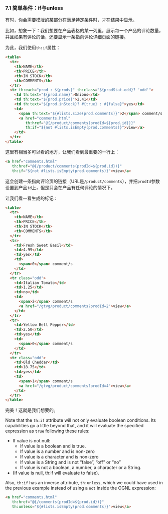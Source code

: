 ### 7.1 简单条件：if与unless

有时，你会需要模版的某部分在满足特定条件时，才在结果中显示。

比如，想象一下：我们想要在产品表格的某一列里，展示每一个产品的评论数量，并且如果有评论的话，还要显示一条指向评论详细页面的链接。

为此，我们使用`th:if`属性：
```html
<table>
  <tr>
    <th>NAME</th>
    <th>PRICE</th>
    <th>IN STOCK</th>
    <th>COMMENTS</th>
  </tr>
  <tr th:each="prod : ${prods}" th:class="${prodStat.odd}? 'odd'">
    <td th:text="${prod.name}">Onions</td>
    <td th:text="${prod.price}">2.41</td>
    <td th:text="${prod.inStock}? #{true} : #{false}">yes</td>
    <td>
      <span th:text="${#lists.size(prod.comments)}">2</span> comment/s
      <a href="comments.html" 
         th:href="@{/product/comments(prodId=${prod.id})}" 
         th:if="${not #lists.isEmpty(prod.comments)}">view</a>
    </td>
  </tr>
</table>
```
这里有相当多可以看的地方，让我们看到最重要的一行上：
```html
<a href="comments.html"
   th:href="@{/product/comments(prodId=${prod.id})}" 
   th:if="${not #lists.isEmpty(prod.comments)}">view</a>
```
这会创建一条指向评论页的链接（URL是`/product/comments`），并把`prodId`参数设置到产品`id`上，但是只会在产品有任何评论的情况下。

让我们看一看生成的标记：
```html
<table>
  <tr>
    <th>NAME</th>
    <th>PRICE</th>
    <th>IN STOCK</th>
    <th>COMMENTS</th>
  </tr>
  <tr>
    <td>Fresh Sweet Basil</td>
    <td>4.99</td>
    <td>yes</td>
    <td>
      <span>0</span> comment/s
    </td>
  </tr>
  <tr class="odd">
    <td>Italian Tomato</td>
    <td>1.25</td>
    <td>no</td>
    <td>
      <span>2</span> comment/s
      <a href="/gtvg/product/comments?prodId=2">view</a>
    </td>
  </tr>
  <tr>
    <td>Yellow Bell Pepper</td>
    <td>2.50</td>
    <td>yes</td>
    <td>
      <span>0</span> comment/s
    </td>
  </tr>
  <tr class="odd">
    <td>Old Cheddar</td>
    <td>18.75</td>
    <td>yes</td>
    <td>
      <span>1</span> comment/s
      <a href="/gtvg/product/comments?prodId=4">view</a>
    </td>
  </tr>
</table>
```
完美！这就是我们想要的。

Note that the `th:if` attribute will not only evaluate boolean conditions. Its capabilities go a little beyond that, and it will evaluate the specified expression as `true` following these rules:

- If value is not null:
	- If value is a boolean and is true.
	- If value is a number and is non-zero
	- If value is a character and is non-zero
	- If value is a String and is not “false”, “off” or “no”
	- If value is not a boolean, a number, a character or a String.
- (If value is null, th:if will evaluate to false).

Also, `th:if` has an inverse attribute, `th:unless`, which we could have used in the previous example instead of using a `not` inside the OGNL expression:
```html
<a href="comments.html"
   th:href="@{/comments(prodId=${prod.id})}" 
   th:unless="${#lists.isEmpty(prod.comments)}">view</a>
```
